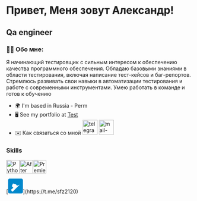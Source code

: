 Привет, [](https://user-images.githubusercontent.com/18350557/176309783-0785949b-9127-417c-8b55-ab5a4333674e.gif)Меня зовут Александр!
=================================================================================================================================

Qa engineer
-----------



### 👨‍💻 Обо мне:

Я начинающий тестировщик с сильным интересом к обеспечению качества программного обеспечения. Обладаю базовыми знаниями в области тестирования, включая написание тест-кейсов и баг-репортов. Стремлюсь развивать свои навыки в автоматизации тестирования и работе с современными инструментами. Умею работать в команде и готов к обучению

* 🌍  I'm based in Russia - Perm
* 🖥️  See my portfolio at [Test](http://Х)
* ✉️  Как связаться со мной [<img src='https://cdn.jsdelivr.net/npm/simple-icons@3.0.1/icons/telegram.svg' alt='telegram' height='40'>](https://t.me/sfz2120) [<img src='https://cdn.jsdelivr.net/npm/simple-icons@3.0.1/icons/mail-dot-ru.svg' alt='mail-dot-ru' height='40'>](sfz2120@mail.ru)  


### Skills

<p align="left">
<a href="https://www.python.org/" target="_blank" rel="noreferrer"><img src="https://raw.githubusercontent.com/danielcranney/readme-generator/main/public/icons/skills/python-colored.svg" width="36" height="36" alt="Python" /></a><a href="https://www.adobe.com/uk/products/aftereffects.html" target="_blank" rel="noreferrer"><img src="https://raw.githubusercontent.com/danielcranney/readme-generator/main/public/icons/skills/aftereffects-colored.svg" width="36" height="36" alt="After Effects" /></a><a href="https://www.adobe.com/uk/products/premiere.html" target="_blank" rel="noreferrer"><img src="https://raw.githubusercontent.com/danielcranney/readme-generator/main/public/icons/skills/premierepro-colored.svg" width="36" height="36" alt="Premiere Pro" /></a>
</p> [<img src='data:image/svg+xml;utf8,%3Csvg xmlns="http://www.w3.org/2000/svg" viewBox="0 0 24 24" height="40" width="40" fill="%230088cc"%3E%3Cpath d="M21.5 0h-19C1.12 0 0 1.12 0 2.5v19C0 22.88 1.12 24 2.5 24h19c1.38 0 2.5-1.12 2.5-2.5v-19C24 1.12 22.88 0 21.5 0zm-1.59 8.59l-12 12c-.2.2-.45.29-.71.29-.11 0-.22 0-.33-.03-.36-.1-.67-.34-.87-.67l-1.12-1.73c-.15-.23-.09-.55.13-.73l3.47-3.09-2.09-2.09c-.23-.23-.29-.57-.15-.85l1.5-3.5c.09-.22.3-.34.53-.29l3.96 1.07c.23.06.43.2.58.39l1.56 2.06 4.37-1.6c.24-.09.49.01.65.23.16.23.14.54-.04.74z"%3E%3C/path%3E%3C/svg%3E' alt='telegram' height='40'>](https://t.me/sfz2120)
